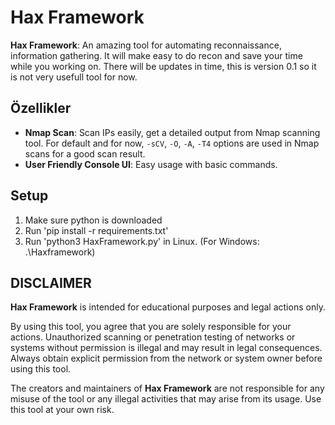 # Hax Framework

**Hax Framework**: An amazing tool for automating reconnaissance, information gathering. It will make easy to do recon and save your time while you working on. There will be updates in time, this is version 0.1 so it is not very usefull tool for now.

## Özellikler

- **Nmap Scan**: Scan IPs easily, get a detailed output from Nmap scanning tool. For default and for now,  `-sCV`, `-O`, `-A`, `-T4` options are used in Nmap scans for a good scan result.
- **User Friendly Console UI**: Easy usage with basic commands.

## Setup

1. Make sure python is downloaded
2. Run 'pip install -r requirements.txt'
3. Run 'python3 HaxFramework.py' in Linux. (For Windows: .\Haxframework)

## DISCLAIMER

**Hax Framework** is intended for educational purposes and legal actions only.

By using this tool, you agree that you are solely responsible for your actions. Unauthorized scanning or penetration testing of networks or systems without permission is illegal and may result in legal consequences. Always obtain explicit permission from the network or system owner before using this tool.

The creators and maintainers of **Hax Framework** are not responsible for any misuse of the tool or any illegal activities that may arise from its usage. Use this tool at your own risk.
